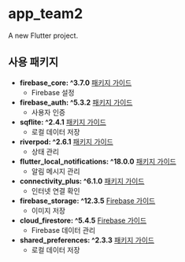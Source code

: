 # app_team2

A new Flutter project.

## 사용 패키지

- **firebase_core: ^3.7.0** [패키지 가이드](https://pub.dev/packages/firebase_core)
  - Firebase 설정
- **firebase_auth: ^5.3.2** [패키지 가이드](https://pub.dev/packages/firebase_auth)
  - 사용자 인증
- **sqflite: ^2.4.1** [패키지 가이드](https://pub.dev/packages/sqflite)
  - 로컬 데이터 저장
- **riverpod: ^2.6.1** [패키지 가이드](https://pub.dev/packages/riverpod)
  - 상태 관리
- **flutter_local_notifications: ^18.0.0** [패키지 가이드](https://pub.dev/packages/flutter_local_notifications)
  - 알림 메시지 관리
- **connectivity_plus: ^6.1.0** [패키지 가이드](https://pub.dev/packages/connectivity_plus)
  - 인터넷 연결 확인
- **firebase_storage: ^12.3.5** [Firebase 가이드](https://firebase.google.com/docs/storage/flutter/start?hl=ko)
  - 이미지 저장
- **cloud_firestore: ^5.4.5** [Firebase 가이드](https://firebase.google.com/docs/firestore/quickstart?hl=ko)
  - Firebase 데이터 관리
- **shared_preferences: ^2.3.3** [패키지 가이드](https://pub.dev/packages/shared_preferences)
  - 로컬 데이터 저장